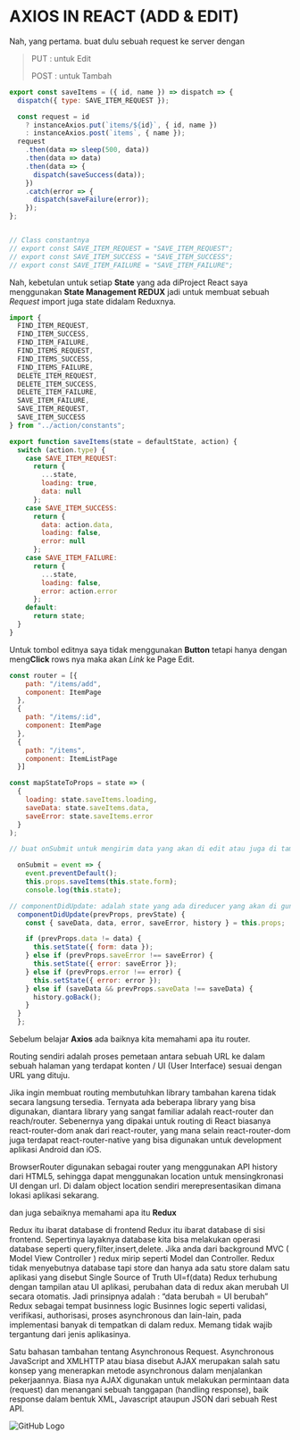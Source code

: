 # AXIOS IN REACT (ADD & EDIT)


Nah, yang pertama. buat dulu sebuah request ke server dengan
> PUT : untuk Edit
> 
> POST : untuk Tambah
```javascript
export const saveItems = ({ id, name }) => dispatch => {
  dispatch({ type: SAVE_ITEM_REQUEST });

  const request = id
    ? instanceAxios.put(`items/${id}`, { id, name })
    : instanceAxios.post(`items`, { name });
  request
    .then(data => sleep(500, data))
    .then(data => data)
    .then(data => {
      dispatch(saveSuccess(data));
    })
    .catch(error => {
      dispatch(saveFailure(error));
    });
};


// Class constantnya
// export const SAVE_ITEM_REQUEST = "SAVE_ITEM_REQUEST";
// export const SAVE_ITEM_SUCCESS = "SAVE_ITEM_SUCCESS";
// export const SAVE_ITEM_FAILURE = "SAVE_ITEM_FAILURE";
```
Nah, kebetulan untuk setiap **State** yang ada diProject React saya menggunakan **State Management REDUX** jadi untuk membuat sebuah *Request* import juga state didalam Reduxnya.


```javascript
import {
  FIND_ITEM_REQUEST,
  FIND_ITEM_SUCCESS,
  FIND_ITEM_FAILURE,
  FIND_ITEMS_REQUEST,
  FIND_ITEMS_SUCCESS,
  FIND_ITEMS_FAILURE,
  DELETE_ITEM_REQUEST,
  DELETE_ITEM_SUCCESS,
  DELETE_ITEM_FAILURE,
  SAVE_ITEM_FAILURE,
  SAVE_ITEM_REQUEST,
  SAVE_ITEM_SUCCESS
} from "../action/constants";

export function saveItems(state = defaultState, action) {
  switch (action.type) {
    case SAVE_ITEM_REQUEST:
      return {
        ...state,
        loading: true,
        data: null
      };
    case SAVE_ITEM_SUCCESS:
      return {
        data: action.data,
        loading: false,
        error: null
      };
    case SAVE_ITEM_FAILURE:
      return {
        ...state,
        loading: false,
        error: action.error
      };
    default:
      return state;
  }
}
```


Untuk tombol editnya saya tidak menggunakan **Button** tetapi hanya dengan meng**Click** rows nya maka akan *Link* ke Page Edit.

```Javascript
const router = [{
    path: "/items/add",
    component: ItemPage
  },
  {
    path: "/items/:id",
    component: ItemPage
  },
  {
    path: "/items",
    component: ItemListPage
  }]
```

```Javascript
const mapStateToProps = state => (
  {
    loading: state.saveItems.loading,
    saveData: state.saveItems.data,
    saveError: state.saveItems.error
  }
);
```

```Javascript
// buat onSubmit untuk mengirim data yang akan di edit atau juga di tambah

  onSubmit = event => {
    event.preventDefault();
    this.props.saveItems(this.state.form);
    console.log(this.state);

// componentDidUpdate: adalah state yang ada direducer yang akan di gunakan dihalaman ini
  componentDidUpdate(prevProps, prevState) {
    const { saveData, data, error, saveError, history } = this.props;

    if (prevProps.data != data) {
      this.setState({ form: data });
    } else if (prevProps.saveError !== saveError) {
      this.setState({ error: saveError });
    } else if (prevProps.error !== error) {
      this.setState({ error: error });
    } else if (saveData && prevProps.saveData !== saveData) {
      history.goBack();
    }
  }
  };
```
Sebelum belajar **Axios** ada baiknya kita memahami apa itu router.

Routing sendiri adalah proses pemetaan antara sebuah URL ke dalam sebuah halaman yang terdapat konten / UI (User Interface) sesuai dengan URL yang dituju.

Jika ingin membuat routing membutuhkan library tambahan karena tidak secara langsung tersedia. Ternyata ada beberapa library yang bisa digunakan, diantara library yang sangat familiar adalah react-router dan reach/router. Sebenernya yang dipakai untuk routing di React biasanya react-router-dom anak dari react-router, yang mana selain react-router-dom juga terdapat react-router-native yang bisa digunakan untuk development aplikasi Android dan iOS.


BrowserRouter digunakan sebagai router yang menggunakan API history dari HTML5, sehingga dapat menggunakan location untuk mensingkronasi UI dengan url. Di dalam object location sendiri merepresentasikan dimana lokasi aplikasi sekarang.


dan juga sebaiknya memahami apa itu **Redux**

Redux itu ibarat database di frontend
Redux itu ibarat database di sisi frontend. Sepertinya layaknya database kita bisa melakukan operasi database seperti query,filter,insert,delete. Jika anda dari background MVC ( Model View Controller ) redux mirip seperti Model dan Controller. Redux tidak menyebutnya database tapi store dan hanya ada satu store dalam satu aplikasi yang disebut Single Source of Truth
UI=f(data)
Redux terhubung dengan tampilan atau UI aplikasi, perubahan data di redux akan merubah UI secara otomatis. Jadi prinsipnya adalah :
“data berubah = UI berubah”
Redux sebagai tempat businness logic
Businnes logic seperti validasi, verifikasi, authorisasi, proses asynchronous dan lain-lain, pada implementasi banyak di tempatkan di dalam redux. Memang tidak wajib tergantung dari jenis aplikasinya.


Satu bahasan tambahan tentang Asynchronous Request.
Asynchronous JavaScript and XMLHTTP atau biasa disebut AJAX merupakan salah satu konsep yang menerapkan metode asynchronous dalam menjalankan pekerjaannya. Biasa nya AJAX digunakan untuk melakukan permintaan data (request) dan menangani sebuah tanggapan (handling response), baik response dalam bentuk XML, Javascript ataupun JSON dari sebuah Rest API.

![GitHub Logo](https://www.dicoding.com/blog/wp-content/uploads/2019/06/ajax.png)
